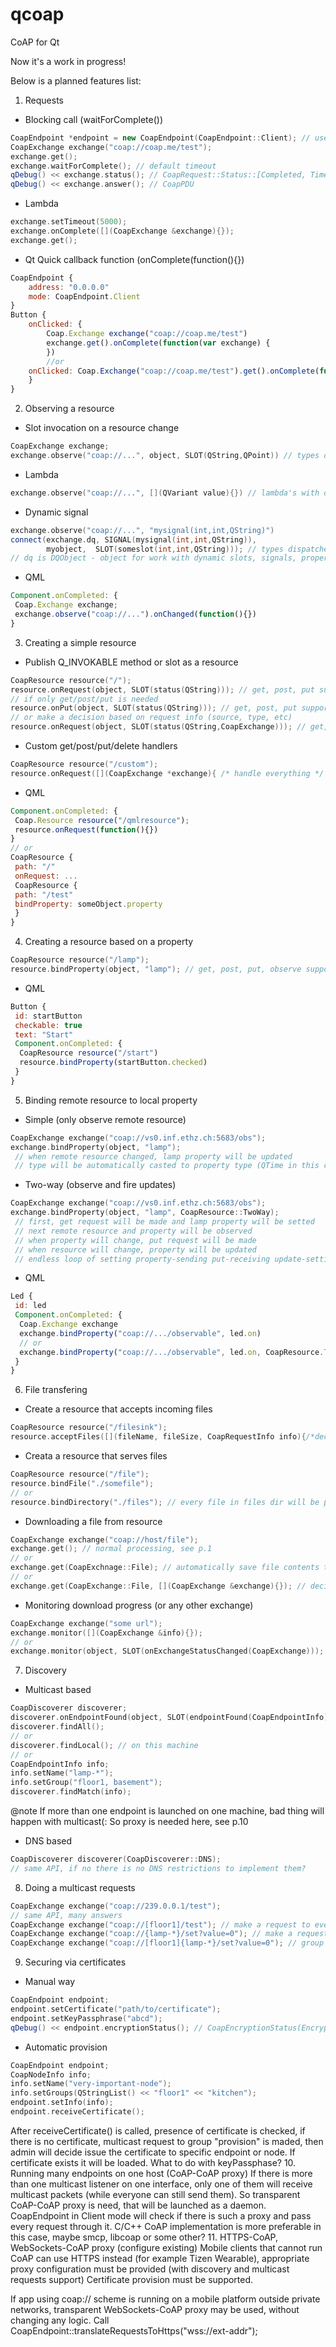 # qcoap
CoAP for Qt

Now it's a work in progress!

Below is a planned features list:

1. Requests
  * Blocking call (waitForComplete())
  ```cpp
  CoapEndpoint *endpoint = new CoapEndpoint(CoapEndpoint::Client); // use free port
  CoapExchange exchange("coap://coap.me/test");
  exchange.get();
  exchange.waitForComplete(); // default timeout
  qDebug() << exchange.status(); // CoapRequest::Status::[Completed, TimedOut, ]
  qDebug() << exchange.answer(); // CoapPDU
 ```
  * Lambda
  ```cpp
  exchange.setTimeout(5000);
  exchange.onComplete([](CoapExchange &exchange){});
  exchange.get();
  ```
  * Qt Quick callback function (onComplete(function(){})
  ```qml
  CoapEndpoint {
      address: "0.0.0.0"
      mode: CoapEndpoint.Client
  }
  Button {
      onClicked: {
          Coap.Exchange exchange("coap://coap.me/test")
          exchange.get().onComplete(function(var exchange) {
          })
          //or
      onClicked: Coap.Exchange("coap://coap.me/test").get().onComplete(function(var exchange){})
      }
  }
  ```
2. Observing a resource
  * Slot invocation on a resource change
  ```cpp
  CoapExchange exchange;
  exchange.observe("coap://...", object, SLOT(QString,QPoint)) // types dispatched on the fly
  ```
  * Lambda
  ```cpp
  exchange.observe("coap://...", [](QVariant value){}) // lambda's with different arguments?
  ```
  * Dynamic signal
  ```cpp
  exchange.observe("coap://...", "mysignal(int,int,QString)")
  connect(exchange.dq, SIGNAL(mysignal(int,int,QString)),
          myobject,  SLOT(someslot(int,int,QString))); // types dispatched on the fly
  // dq is DQObject - object for work with dynamic slots, signals, properties
  ```
  * QML
  ```qml
  Component.onCompleted: {
   Coap.Exchange exchange;
   exchange.observe("coap://...").onChanged(function(){})
  }
  ```
3. Creating a simple resource
  * Publish Q_INVOKABLE method or slot as a resource
  ```cpp
  CoapResource resource("/");
  resource.onRequest(object, SLOT(status(QString))); // get, post, put supported
  // if only get/post/put is needed
  resource.onPut(object, SLOT(status(QString))); // get, post, put supported
  // or make a decision based on request info (source, type, etc)
  resource.onRequest(object, SLOT(status(QString,CoapExchange))); // get, post, put supported
  ```
  * Custom get/post/put/delete handlers
  ```cpp
  CoapResource resource("/custom");
  resource.onRequest([](CoapExchange *exchange){ /* handle everything */ });
  ```
  * QML
  ```qml
  Component.onCompleted: {
   Coap.Resource resource("/qmlresource");
   resource.onRequest(function(){})
  }
  // or
  CoapResource {
   path: "/"
   onRequest: ...
   CoapResource {
   path: "/test"
   bindProperty: someObject.property
   }
  }
  ```
4. Creating a resource based on a property
  ```cpp
  CoapResource resource("/lamp");
  resource.bindProperty(object, "lamp"); // get, post, put, observe supported
  ```
  * QML
  ```qml
  Button {
   id: startButton
   checkable: true
   text: "Start"
   Component.onCompleted: {
    CoapResource resource("/start")
    resource.bindProperty(startButton.checked)
   }
  }
  ```
5. Binding remote resource to local property
  * Simple (only observe remote resource)
  ```cpp
  CoapExchange exchange("coap://vs0.inf.ethz.ch:5683/obs");
  exchange.bindProperty(object, "lamp");
   // when remote resource changed, lamp property will be updated
   // type will be automatically casted to property type (QTime in this case)
  ```
  * Two-way (observe and fire updates)
  ```cpp
  CoapExchange exchange("coap://vs0.inf.ethz.ch:5683/obs");
  exchange.bindProperty(object, "lamp", CoapResource::TwoWay);
   // first, get request will be made and lamp property will be setted
   // next remote resource and property will be observed
   // when property will change, put request will be made
   // when resource will change, property will be updated
   // endless loop of setting property-sending put-receiving update-setting property-etc is taken care of
  ```
  * QML
  ```qml
  Led {
   id: led
   Component.onCompleted: {
    Coap.Exchange exchange
    exchange.bindProperty("coap://.../observable", led.on)
    // or
    exchange.bindProperty("coap://.../observable", led.on, CoapResource.TwoWay)
   }
  }
  ```
6. File transfering
  * Create a resource that accepts incoming files
  ```cpp
  CoapResource resource("/filesink");
  resource.acceptFiles([](fileName, fileSize, CoapRequestInfo info){/*decide what to do with file*/});
  ```
  * Creata a resource that serves files
  ```cpp
  CoapResource resource("/file");
  resource.bindFile("./somefile");
  // or
  resource.bindDirectory("./files"); // every file in files dir will be published as /file/some/path/in/files_dir
  ```
  * Downloading a file from resource
  ```cpp
  CoapExchange exchange("coap://host/file");
  exchange.get(); // normal processing, see p.1
  // or
  exchange.get(CoapExchnage::File); // automatically save file contents to temp file
  // or
  exchange.get(CoapExchange::File, [](CoapExchange &exchange){}); // decide download file or not based on its size,name, etc
  ```
  * Monitoring download progress (or any other exchange)
  ```cpp
  CoapExchange exchange("some url");
  exchange.monitor([](CoapExchange &info){});
  // or
  exchange.monitor(object, SLOT(onExchangeStatusChanged(CoapExchange)));
  ```
7. Discovery
  * Multicast based
  ```cpp
  CoapDiscoverer discoverer;
  discoverer.onEndpointFound(object, SLOT(endpointFound(CoapEndpointInfo)));
  discoverer.findAll();
  // or
  discoverer.findLocal(); // on this machine
  // or
  CoapEndpointInfo info;
  info.setName("lamp-*");
  info.setGroup("floor1, basement");
  discoverer.findMatch(info);
  ```
  @note If more than one endpoint is launched on one machine, bad thing will happen with multicast(: So proxy is needed here, see p.10
  * DNS based
  ```cpp
  CoapDiscoverer discoverer(CoapDiscoverer::DNS);
  // same API, if no there is no DNS restrictions to implement them?
  ```
8. Doing a multicast requests
  ```cpp
  CoapExchange exchange("coap://239.0.0.1/test");
  // same API, many answers
  CoapExchange exchange("coap://[floor1]/test"); // make a request to every endpoint in floor1 group
  CoapExchange exchange("coap://{lamp-*}/set?value=0"); // make a request to every lamp (regexp match)
  CoapExchange exchange("coap://[floor1]{lamp-*}/set?value=0"); // group and name match
  ```
9. Securing via certificates
  * Manual way
  ```cpp
  CoapEndpoint endpoint;
  endpoint.setCertificate("path/to/certificate");
  endpoint.setKeyPassphrase("abcd");
  qDebug() << endpoint.encryptionStatus(); // CoapEncryptionStatus(Encrypted, Static/Provision mode, etc)
  ```
  * Automatic provision
  ```cpp
  CoapEndpoint endpoint;
  CoapNodeInfo info;
  info.setName("very-important-node");
  info.setGroups(QStringList() << "floor1" << "kitchen");
  endpoint.setInfo(info);
  endpoint.receiveCertificate();
  ```
  After receiveCertificate() is called, presence of certificate is checked, if there is no certificate, multicast request to group "provision" is maded, then admin will decide issue the certificate to specific endpoint or node. If certificate exists it will be loaded. What to do with keyPassphase?
10. Running many endpoints on one host (CoAP-CoAP proxy)
  If there is more than one multicast listener on one interface, only one of them will receive multicast packets (while everyone can still send them). So transparent CoAP-CoAP proxy is need, that will be launched as a daemon.
CoapEndpoint in Client mode will check if there is such a proxy and pass every request through it. C/C++ CoAP implementation is more preferable in this case, maybe smcp, libcoap or some other?
11. HTTPS-CoAP, WebSockets-CoAP proxy (configure existing)
Mobile clients that cannot run CoAP can use HTTPS instead (for example Tizen Wearable), appropriate proxy configuration must be provided (with discovery and multicast requests support)
Certificate provision must be supported.

If app using coap:// scheme is running on a mobile platform outside private networks, transparent WebSockets-CoAP proxy may be used, without changing any logic. Call CoapEndpoint::translateRequestsToHttps("wss://ext-addr");
